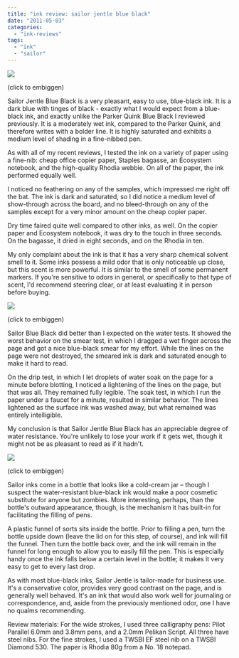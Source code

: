 ```yaml
---
title: "ink review: sailor jentle blue black"
date: "2011-05-03"
categories: 
  - "ink-reviews"
tags: 
  - "ink"
  - "sailor"
---
```


[![](http://s3.media.squarespace.com/production/1431296/16917466/-YP-iyF-anic/Tb_YH2YhEII/AAAAAAAAAR0/wNiG2xQ1tLk/s640/sailor%2Bblue%2Bblack.jpg)](http://s3.media.squarespace.com/production/1431296/16917466/-YP-iyF-anic/Tb_YH2YhEII/AAAAAAAAAR0/wNiG2xQ1tLk/s1600/sailor%2Bblue%2Bblack.jpg)

(click to embiggen)

  

Sailor Jentle Blue Black is a very pleasant, easy to use, blue-black ink. It is a dark blue with tinges of black - exactly what I would expect from a blue-black ink, and exactly unlike the Parker Quink Blue Black I reviewed previously. It is a moderately wet ink, compared to the Parker Quink, and therefore writes with a bolder line. It is highly saturated and exhibits a medium level of shading in a fine-nibbed pen.

  

As with all of my recent reviews, I tested the ink on a variety of paper using a fine-nib: cheap office copier paper, Staples bagasse, an Ecosystem notebook, and the high-quality Rhodia webbie. On all of the paper, the ink performed equally well.

  

I noticed no feathering on any of the samples, which impressed me right off the bat. The ink is dark and saturated, so I did notice a medium level of show-through across the board, and no bleed-through on any of the samples except for a very minor amount on the cheap copier paper.

  

Dry time faired quite well compared to other inks, as well. On the copier paper and Ecosystem notebook, it was dry to the touch in three seconds. On the bagasse, it dried in eight seconds, and on the Rhodia in ten.

  

My only complaint about the ink is that it has a very sharp chemical solvent smell to it. Some inks possess a mild odor that is only noticeable up close, but this scent is more powerful. It is similar to the smell of some permanent markers. If you're sensitive to odors in general, or specifically to that type of scent, I'd recommend steering clear, or at least evaluating it in person before buying.

  

  

[![](http://s3.media.squarespace.com/production/1431296/16917466/-wpM65kYeFh0/Tb_YHO9lvaI/AAAAAAAAARw/91d3pDgRT24/s400/sailor%2Bblue%2Bblack%2Bwater%2Btest.jpg)](http://s3.media.squarespace.com/production/1431296/16917466/-wpM65kYeFh0/Tb_YHO9lvaI/AAAAAAAAARw/91d3pDgRT24/s1600/sailor%2Bblue%2Bblack%2Bwater%2Btest.jpg)

(click to embiggen)

  

Sailor Blue Black did better than I expected on the water tests. It showed the worst behavior on the smear test, in which I dragged a wet finger across the page and got a nice blue-black smear for my effort. While the lines on the page were not destroyed, the smeared ink is dark and saturated enough to make it hard to read.

  

On the drip test, in which I let droplets of water soak on the page for a minute before blotting, I noticed a lightening of the lines on the page, but that was all. They remained fully legible. The soak test, in which I run the paper under a faucet for a minute, resulted in similar behavior. The lines lightened as the surface ink was washed away, but what remained was entirely intelligible.

  

My conclusion is that Sailor Jentle Blue Black has an appreciable degree of water resistance. You're unlikely to lose your work if it gets wet, though it might not be as pleasant to read as if it hadn't.

  

  

[![](http://s3.media.squarespace.com/production/1431296/16917466/-p-5H06MUeII/Tb_X9xSQ8-I/AAAAAAAAARs/wOCPb_iSHb8/s400/sailor%2Bblue%2Bblack%2Bbottle.JPG)](http://s3.media.squarespace.com/production/1431296/16917466/-p-5H06MUeII/Tb_X9xSQ8-I/AAAAAAAAARs/wOCPb_iSHb8/s1600/sailor%2Bblue%2Bblack%2Bbottle.JPG)

(click to embiggen)

  

Sailor inks come in a bottle that looks like a cold-cream jar – though I suspect the water-resistant blue-black ink would make a poor cosmetic substitute for anyone but zombies. More interesting, perhaps, than the bottle's outward appearance, though, is the mechanism it has built-in for facilitating the filling of pens.

  

A plastic funnel of sorts sits inside the bottle. Prior to filling a pen, turn the bottle upside down (leave the lid on for this step, of course), and ink will fill the funnel. Then turn the bottle back over, and the ink will remain in the funnel for long enough to allow you to easily fill the pen. This is especially handy once the ink falls below a certain level in the bottle; it makes it very easy to get to every last drop.

  

As with most blue-black inks, Sailor Jentle is tailor-made for business use. It's a conservative color, provides very good contrast on the page, and is generally well behaved. It's an ink that would also work well for journaling or correspondence, and, aside from the previously mentioned odor, one I have no qualms recommending.

  

Review materials: For the wide strokes, I used three calligraphy pens: Pilot Parallel 6.0mm and 3.8mm pens, and a 2.0mm Pelikan Script. All three have steel nibs. For the fine strokes, I used a TWSBI EF steel nib on a TWSBI Diamond 530. The paper is Rhodia 80g from a No. 18 notepad.
